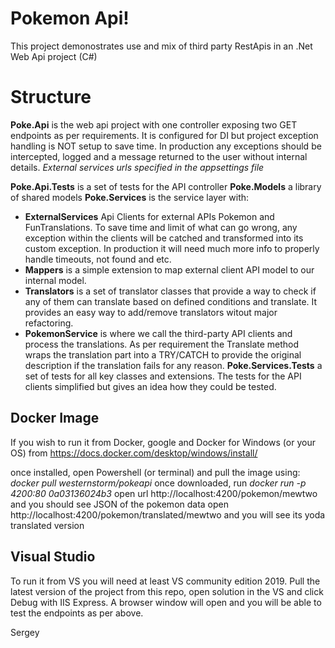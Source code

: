 # Pokemon Api!

This project demonostrates use and mix of third party RestApis in an .Net Web Api project (C#)


# Structure

**Poke.Api** is the web api project with one controller exposing two GET endpoints as per requirements. It is configured for DI but project exception handling is NOT setup to save time. In production any exceptions should be intercepted, logged and a message returned to the user without internal details.
*External services urls specified in the appsettings file*

**Poke.Api.Tests** is a set of tests for the API controller
**Poke.Models** a library of shared models
**Poke.Services** is the service layer with:

 - **ExternalServices** Api Clients for external APIs Pokemon and FunTranslations. To save time and limit of what can go wrong, any exception within the clients will be catched and transformed into its custom exception. In production it will need much more info to properly handle timeouts, not found and etc.
 - **Mappers** is a simple extension to map external client API model to our internal model.
 - **Translators** is a set of translator classes that provide a way to check if any of them can translate based on defined conditions and translate. It provides an easy way to add/remove translators witout major refactoring.
 - **PokemonService** is where we call the third-party API clients and process the translations. As per requirement the Translate method wraps the translation part into a TRY/CATCH to provide the original description if the translation fails for any reason. 
**Poke.Services.Tests** a set of tests for all key classes and extensions. The tests for the API clients simplified but gives an idea how they could be tested.



## Docker Image

If you wish to run it from Docker, google and Docker for Windows (or your OS) from https://docs.docker.com/desktop/windows/install/

once installed, open Powershell (or terminal) and pull the image using:
*docker pull westernstorm/pokeapi*
once downloaded, run *docker run -p 4200:80 0a03136024b3*
open url http://localhost:4200/pokemon/mewtwo
and you should see JSON of the pokemon data
open http://localhost:4200/pokemon/translated/mewtwo 
and you will see its yoda translated version

## Visual Studio
To run it from VS you will need at least VS community edition 2019. Pull the latest version of the project from this repo, open solution in the VS and click Debug with IIS Express. A browser window will open and you will be able to test the endpoints as per above.

Sergey